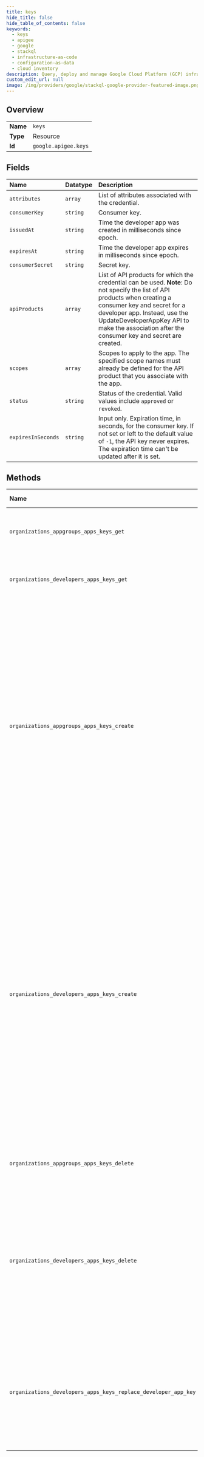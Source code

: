```yaml
---
title: keys
hide_title: false
hide_table_of_contents: false
keywords:
  - keys
  - apigee
  - google    
  - stackql
  - infrastructure-as-code
  - configuration-as-data
  - cloud inventory
description: Query, deploy and manage Google Cloud Platform (GCP) infrastructure and resources using SQL
custom_edit_url: null
image: /img/providers/google/stackql-google-provider-featured-image.png
---
```

  
    

## Overview
<table><tbody>
<tr><td><b>Name</b></td><td><code>keys</code></td></tr>
<tr><td><b>Type</b></td><td>Resource</td></tr>
<tr><td><b>Id</b></td><td><code>google.apigee.keys</code></td></tr>
</tbody></table>

## Fields
| Name | Datatype | Description |
|:-----|:---------|:------------|
| `attributes` | `array` | List of attributes associated with the credential. |
| `consumerKey` | `string` | Consumer key. |
| `issuedAt` | `string` | Time the developer app was created in milliseconds since epoch. |
| `expiresAt` | `string` | Time the developer app expires in milliseconds since epoch. |
| `consumerSecret` | `string` | Secret key. |
| `apiProducts` | `array` | List of API products for which the credential can be used. **Note**: Do not specify the list of API products when creating a consumer key and secret for a developer app. Instead, use the UpdateDeveloperAppKey API to make the association after the consumer key and secret are created. |
| `scopes` | `array` | Scopes to apply to the app. The specified scope names must already be defined for the API product that you associate with the app. |
| `status` | `string` | Status of the credential. Valid values include `approved` or `revoked`. |
| `expiresInSeconds` | `string` | Input only. Expiration time, in seconds, for the consumer key. If not set or left to the default value of `-1`, the API key never expires. The expiration time can't be updated after it is set. |
## Methods
| Name | Accessible by | Required Params | Description |
|:-----|:--------------|:----------------|:------------|
| `organizations_appgroups_apps_keys_get` | `SELECT` | `appgroupsId, appsId, keysId, organizationsId` | Gets details for a consumer key for a AppGroup app, including the key and secret value, associated API products, and other information. |
| `organizations_developers_apps_keys_get` | `SELECT` | `appsId, developersId, keysId, organizationsId` | Gets details for a consumer key for a developer app, including the key and secret value, associated API products, and other information. |
| `organizations_appgroups_apps_keys_create` | `INSERT` | `appgroupsId, appsId, organizationsId` | Creates a custom consumer key and secret for a AppGroup app. This is particularly useful if you want to migrate existing consumer keys and secrets to Apigee from another system. Consumer keys and secrets can contain letters, numbers, underscores, and hyphens. No other special characters are allowed. To avoid service disruptions, a consumer key and secret should not exceed 2 KBs each. **Note**: When creating the consumer key and secret, an association to API products will not be made. Therefore, you should not specify the associated API products in your request. Instead, use the ProductizeAppGroupAppKey API to make the association after the consumer key and secret are created. If a consumer key and secret already exist, you can keep them or delete them using the DeleteAppGroupAppKey API. |
| `organizations_developers_apps_keys_create` | `INSERT` | `appsId, developersId, organizationsId` | Creates a custom consumer key and secret for a developer app. This is particularly useful if you want to migrate existing consumer keys and secrets to Apigee from another system. Consumer keys and secrets can contain letters, numbers, underscores, and hyphens. No other special characters are allowed. To avoid service disruptions, a consumer key and secret should not exceed 2 KBs each. **Note**: When creating the consumer key and secret, an association to API products will not be made. Therefore, you should not specify the associated API products in your request. Instead, use the UpdateDeveloperAppKey API to make the association after the consumer key and secret are created. If a consumer key and secret already exist, you can keep them or delete them using the DeleteDeveloperAppKey API. **Note**: All keys start out with status=approved, even if status=revoked is passed when the key is created. To revoke a key, use the UpdateDeveloperAppKey API. |
| `organizations_appgroups_apps_keys_delete` | `DELETE` | `appgroupsId, appsId, keysId, organizationsId` | Deletes an app's consumer key and removes all API products associated with the app. After the consumer key is deleted, it cannot be used to access any APIs. |
| `organizations_developers_apps_keys_delete` | `DELETE` | `appsId, developersId, keysId, organizationsId` | Deletes an app's consumer key and removes all API products associated with the app. After the consumer key is deleted, it cannot be used to access any APIs. **Note**: After you delete a consumer key, you may want to: 1. Create a new consumer key and secret for the developer app using the CreateDeveloperAppKey API, and subsequently add an API product to the key using the UpdateDeveloperAppKey API. 2. Delete the developer app, if it is no longer required. |
| `organizations_developers_apps_keys_replace_developer_app_key` | `EXEC` | `appsId, developersId, keysId, organizationsId` | Updates the scope of an app. This API replaces the existing scopes with those specified in the request. Include or exclude any existing scopes that you want to retain or delete, respectively. The specified scopes must already be defined for the API products associated with the app. This API sets the `scopes` element under the `apiProducts` element in the attributes of the app. |
